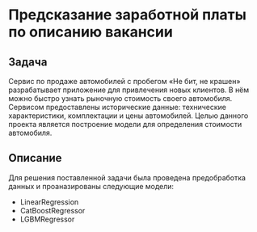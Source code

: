 
# Предсказание заработной платы по описанию вакансии

## Задача
Сервис по продаже автомобилей с пробегом «Не бит, не крашен» разрабатывает приложение для привлечения новых клиентов. В нём можно быстро узнать рыночную стоимость своего автомобиля. Сервисом предоставлены исторические данные: технические характеристики, комплектации и цены автомобилей. Целью данного проекта является построение модели для определения стоимости автомобиля.

## Описание
Для решения поставленной задачи была проведена предобработка данных и проаназированы следующие модели:
* LinearRegression	
* CatBoostRegressor	
* LGBMRegressor	
